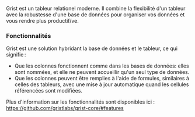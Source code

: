 Grist est un tableur relationel moderne. Il combine la flexibilité d'un tableur avec la robustesse d'une base de données pour organiser vos données et vous rendre plus productif/ve.

### Fonctionnalités

Grist est une solution hybridant la base de données et le tableur, ce qui signifie :

- Que les colonnes fonctionnent comme dans les bases de données: elles sont nommées, et elle ne peuvent accueillir qu'un seul type de données.
- Que les colonnes peuvent être remplies à l'aide de formules, similaires à celles des tableurs, avec une mise à jour automatique quand les cellules référencées sont modifiées.

Plus d'information sur les fonctionnalités sont disponibles ici : <https://github.com/gristlabs/grist-core/#features>
